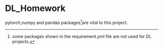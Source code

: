 # DL_Homework



pytorch,numpy and pandas packages[^packages]are vital to this project.



[^packages]:some packages shown in the requirement.yml file are not used for DL projects.

